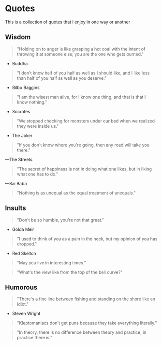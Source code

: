 Quotes
======

This is a collection of quotes that I enjoy in one way or another

Wisdom
------

> "Holding on to anger is like grasping a hot coal with the intent of throwing it at someone else; you are the one who gets burned."

- Buddha

> "I don't know half of you half as well as I should like, and I like less than half of you half as well as you deserve."

- Bilbo Baggins

> "I am the wisest man alive, for I know one thing, and that is that I know nothing."

- Socrates

> "We stopped checking for monsters under our bed when we realized they were inside us."

- The Joker

> "If you don't know where you're going, then any road will take you there."

—The Streets

> "The secret of happiness is not in doing what one likes, but in liking what one has to do."

—Sai Baba

> "Nothing is as unequal as the equal treatment of unequals."

Insults
-------

> "Don't be so humble, you're not that great."

- Golda Meir

> "I used to think of you as a pain in the neck, but my opinion of you has dropped."

- Red Skelton

> "May you live in interesting times."

> "What's the view like from the top of the bell curve?"

Humorous
--------

> "There's a fine line between fishing and standing on the shore like an idiot."

- Steven Wright

> "Kleptomaniacs don't get puns because they take everything literally."

> "In theory, there is no difference between theory and practice, in practice there is."

